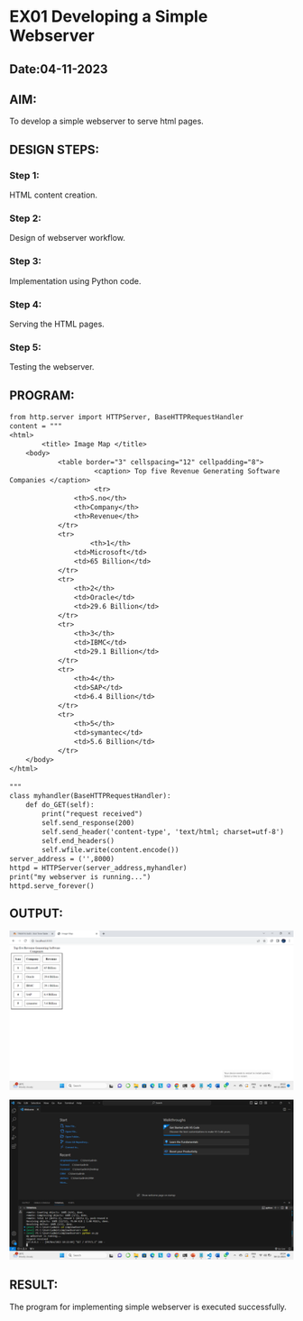 # EX01 Developing a Simple Webserver
## Date:04-11-2023

## AIM:
To develop a simple webserver to serve html pages.

## DESIGN STEPS:
### Step 1: 
HTML content creation.

### Step 2:
Design of webserver workflow.

### Step 3:
Implementation using Python code.

### Step 4:
Serving the HTML pages.

### Step 5:
Testing the webserver.

## PROGRAM:
```
from http.server import HTTPServer, BaseHTTPRequestHandler
content = """
<html>
        <title> Image Map </title>
	<body>
	        <table border="3" cellspacing="12" cellpadding="8">
	                 <caption> Top five Revenue Generating Software Companies </caption>
	                 <tr>
			 	<th>S.no</th>
				<th>Company</th>
				<th>Revenue</th>
			</tr>
			<tr>
    				<th>1</th>
				<td>Microsoft</td>
				<td>65 Billion</td>
			</tr>
			<tr>
				<th>2</th>
				<td>Oracle</td>
				<td>29.6 Billion</td>
			</tr>
			<tr>
				<th>3</th>
				<td>IBMC</td>
				<td>29.1 Billion</td>
			</tr>
			<tr>
				<th>4</th>
				<td>SAP</td>
				<td>6.4 Billion</td>
			</tr>
			<tr>
				<th>5</th>
				<td>symantec</td>
				<td>5.6 Billion</td>
			</tr>
	</body>
</html>
	
"""
class myhandler(BaseHTTPRequestHandler):
    def do_GET(self):
        print("request received")
        self.send_response(200)
        self.send_header('content-type', 'text/html; charset=utf-8')
        self.end_headers()
        self.wfile.write(content.encode())
server_address = ('',8000)
httpd = HTTPServer(server_address,myhandler)
print("my webserver is running...")
httpd.serve_forever()
```


## OUTPUT:
![Alt text](<Screenshot 2023-11-04 102227.png>)


![Alt text](<Screenshot 2023-11-04 102419.png>)

## RESULT:
The program for implementing simple webserver is executed successfully.
